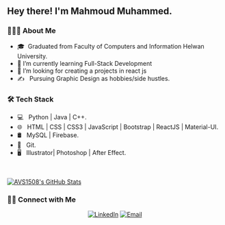 <h2> Hey there! I'm Mahmoud Muhammed.</h2>

<h3> 👨🏻‍💻 About Me </h3>

- 🎓&nbsp; Graduated from Faculty of Computers and Information Helwan University.
- 🌱 I’m currently learning Full-Stack Development
- 🤔 I’m looking for creating a projects in react js
- ✍️ &nbsp; Pursuing Graphic Design  as hobbies/side hustles.

<h3>🛠 Tech Stack</h3>

- 💻 &nbsp; Python | Java | C++.
- 🌐 &nbsp; HTML | CSS | CSS3 | JavaScript | Bootstrap | ReactJS | Material-UI.
- 🛢 &nbsp; MySQL | Firebase.
- 🔧 &nbsp; Git.
- 🖥 &nbsp; Illustrator| Photoshop | After Effect.

<br/>

[![AVS1508's GitHub Stats](https://github-readme-stats.vercel.app/api?username=casper-mo&show_icons=true)](https://github.com/casper-mo)

<h3> 🤝🏻 Connect with Me </h3>

<p align="center">
<a href="https://www.linkedin.com/in/ma7moudmu7amed/"><img alt="LinkedIn" src="https://img.shields.io/static/v1?labelColor=2c3e50&label=Linkedin&message=MahmoudMuhammed&color=3498db&logo=linkedin"></a>
<a href="mailto:mahmoudmu7amed@gmail.com"><img alt="Email" src="https://img.shields.io/static/v1?labelColor=BDBDBD&label=Gmail&message=mahmoudmu7amed@gmail.com&color=e74c3c&logo=gmail"></a>
</p>
